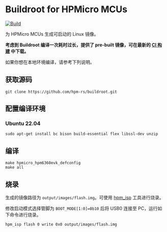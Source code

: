 # Buildroot for HPMicro MCUs

[![Build](https://github.com/hpm-rs/buildroot/actions/workflows/build.yml/badge.svg)](https://github.com/hpm-rs/buildroot/actions/workflows/build.yml)

为 HPMicro MCUs 生成可启动的 Linux 镜像。

**考虑到 Buildroot 编译一次耗时过长，提供了 pre-built 镜像，可在最新的 [CI 构建](https://github.com/hpm-rs/buildroot/actions/workflows/build.yml) 中下载。**

如果你想在本地环境编译，请参考下列说明。

## 获取源码

```shell
git clone https://github.com/hpm-rs/buildroot.git
```

## 配置编译环境

### Ubuntu 22.04

```shell
sudo apt-get install bc bison build-essential flex libssl-dev unzip
```

## 编译

```shell
make hpmicro_hpm6360evk_defconfig
make all
```

## 烧录

生成的镜像路径为 `output/images/flash.img`。可使用 [hpm_isp](https://github.com/tfx2001/hpm_isp) 工具进行烧录。

修改启动模式选择管脚为 `BOOT_MODE[1:0]=0b10` 后将 USB0 连接至 PC，运行如下命令进行烧录。

```shell
hpm_isp flash 0 write 0x0 output/images/flash.img
```
